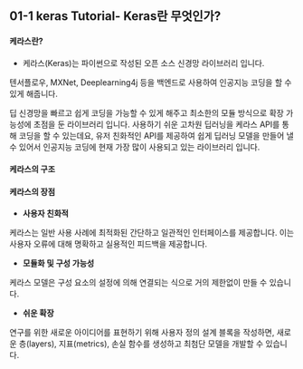 <h2> 01-1 keras Tutorial- Keras란 무엇인가?</h2>

<h4>케라스란?</h4>

- 케라스(Keras)는 파이썬으로 작성된 오픈 소스 신경망 라이브러리 입니다.

텐서플로우, MXNet, Deeplearning4j 등을 백엔드로 사용하여 인공지능 코딩을 할 수 있게 해줍니다.

딥 신경망을 빠르고 쉽게 코딩을 가능할 수 있게 해주고 최소한의 모듈 방식으로 확장 가능성에 초점을 둔 라이브러리 입니다. 사용하기 쉬운 고차원 딥러닝을 케라스 API를 통해 코딩을 할 수 있는데요, 유저 친화적인 API를 제공하여 쉽게 딥러닝 모델을 만들어 낼 수 있어서 인공지능 코딩에 현재 가장 많이 사용되고 있는 라이브러리 입니다.



<h4>케라스의 구조</h4>





<h4>케라스의 장점</h4>

- **사용자 친화적**

케라스는 일반 사용 사례에 최적화된 간단하고 일관적인 인터페이스를 제공합니다. 이는 사용자 오류에 대해 명확하고 실용적인 피드백을 제공합니다.

- **모듈화 및 구성 가능성**

케라스 모델은 구성 요소의 설정에 의해 연결되는 식으로 거의 제한없이 만들 수 있습니다.

- **쉬운 확장**

연구를 위한 새로운 아이디어를 표현하기 위해 사용자 정의 설계 블록을 작성하면, 새로운 층(layers), 지표(metrics), 손실 함수를 생성하고 최첨단 모델을 개발할 수 있습니다.

 




